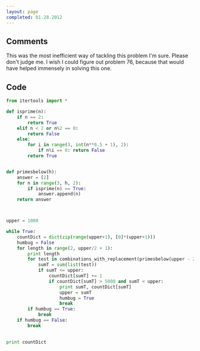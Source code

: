 ```yaml
---
layout: page
completed: 01.28.2012
---
```


## Comments

This was the most inefficient way of tackling this problem I'm sure. Please
don't judge me. I wish I could figure out problem 76, because that would have
helped immensely in solving this one.

## Code

```python
from itertools import *

def isprime(n):
	if n == 2:
		return True
	elif n < 2 or n%2 == 0:
		return False
	else:
		for i in range(3, int(n**0.5 + 1), 2):
			if n%i == 0: return False
		return True


def primesbelow(h):
	answer = [2]
	for n in range(3, h, 2):
		if isprime(n) == True:
			answer.append(n)
	return answer



upper = 1000

while True:
	countDict = dict(zip(range(upper+1), [0]*(upper+1)))
	humbug = False
	for length in range(2, upper/2 + 1):
		print length
		for test in combinations_with_replacement(primesbelow(upper - 2*(length-1)), length):
			sumT = sum(list(test))
			if sumT <= upper:
				countDict[sumT] += 1
				if countDict[sumT] > 5000 and sumT < upper:
					print sumT, countDict[sumT]
					upper = sumT
					humbug = True
					break
		if humbug == True:
			break
	if humbug == False:
		break
					

print countDict	
```
